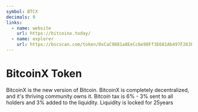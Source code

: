 ```yaml
---
symbol: BTCX
decimals: 9
links:
  - name: website
    url: https://bitcoinx.today/
  - name: explorer
    url: https://bscscan.com/token/0xCaC9881a8EeCc6e98Ff3E681Ab497F263Fa88437
---
```


# BitcoinX Token

BitcoinX is the new version of Bitcoin. BitcoinX is completely decentralized, and it's thriving community owns it. Bitcoin tax is 6% - 3% sent to all holders and 3% added to the liquidity. Liquidity is locked for 25years
